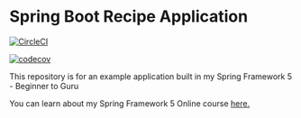 # Spring Boot Recipe Application

[![CircleCI](https://circleci.com/gh/springframeworkguru/spring5-recipe-app.svg?style=svg)](https://circleci.com/gh/ycourtois/spring5-recipe-app)

[![codecov](https://codecov.io/gh/springframeworkguru/ycourtois/branch/develop/graph/badge.svg)](https://codecov.io/gh/ycourtois/spring5-mysql-recipe-app)

This repository is for an example application built in my Spring Framework 5 - Beginner to Guru

You can learn about my Spring Framework 5 Online course [here.](http://courses.springframework.guru/p/spring-framework-5-begginer-to-guru/?product_id=363173)